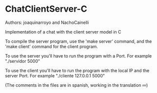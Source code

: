 # ChatClientServer-C

Authors: joaquinarroyo and NachoCainelli

Implementation of a chat with the client server model in C

To compile the server program, use the 'make server' command, and the 'make client' command for the client program.

To use the server you'll have to run the program with a Port. For example "./servidor 5000"

To use the client you'll have to run the program with the local IP and the server Port. For example "./cliente 127.0.0.1 5000"

(The comments in the files are in spanish, working in the translation 💤)

